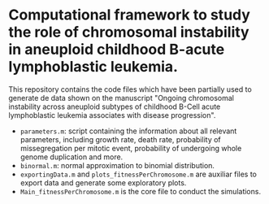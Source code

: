 # Computational framework to study the role of chromosomal instability in aneuploid childhood B-acute lymphoblastic leukemia. 

This repository contains the code files which have been partially used to generate de data shown on the manuscript "Ongoing chromosomal instability across aneuploid subtypes of childhood B-Cell acute lymphoblastic leukemia associates with disease progression". 

- `parameters.m`: script containing the information about all relevant parameters, including growth rate, death rate, probability of missegregation per mitotic event, probability of undergoing whole genome duplication and more. 
- `binormal.m`: normal approximation to binomial distribution.
- `exportingData.m` and `plots_fitnessPerChromosome.m` are auxiliar files to export data and generate some exploratory plots.
- `Main_fitnessPerChromosome.m` is the core file to conduct the simulations.

